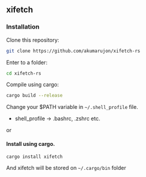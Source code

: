 ## xifetch

### Installation
Clone this repository:
```bash
git clone https://github.com/akumarujon/xifetch-rs
```
Enter to a folder:
```bash
cd xifetch-rs
```
Compile using cargo:
```bash
cargo build --release
```

Change your $PATH variable in `~/.shell_profile` file.
- shell_profile -> .bashrc, .zshrc etc.

or
#### Install using cargo.
```bash
cargo install xifetch
```
And xifetch will be stored on `~/.cargo/bin` folder
